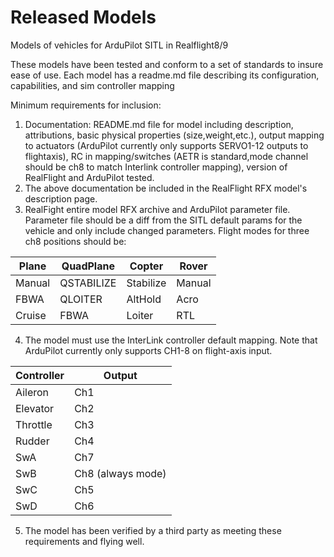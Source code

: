 # Released Models
Models of vehicles for ArduPilot SITL in Realflight8/9

These models have been tested and conform to a set of standards to insure ease of use.
Each model has a readme.md file describing its configuration, capabilities, and sim controller mapping

Minimum requirements for inclusion:

1. Documentation:
    README.md file for model including description, attributions, basic physical properties (size,weight,etc.), output mapping to actuators (ArduPilot currently only supports SERVO1-12 outputs to flightaxis), RC in mapping/switches (AETR is standard,mode channel should be ch8 to match Interlink controller mapping), version of RealFlight and ArduPilot tested.
2. The above documentation be included in the RealFlight RFX model's description page.
3. RealFight entire model RFX archive and ArduPilot parameter file. Parameter file should be a diff from the SITL default params for the vehicle and only include changed parameters. Flight modes for three ch8 positions should be:

Plane   |   QuadPlane |  Copter    |   Rover
-----   |  ---------  | ------     |  -----
Manual  |  QSTABILIZE | Stabilize  | Manual
FBWA    |  QLOITER    |  AltHold   |   Acro
Cruise  |  FBWA       |  Loiter    |  RTL
4. The model must use the InterLink controller default mapping. Note that ArduPilot currently only supports CH1-8 on flight-axis input.

Controller | Output
---------- | ------
Aileron | Ch1
Elevator | Ch2
Throttle | Ch3
Rudder  | Ch4
SwA  | Ch7
SwB  | Ch8 (always mode)
SwC  | Ch5
SwD  | Ch6
5. The model has been verified by a third party as meeting these requirements and flying well.
